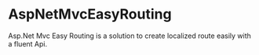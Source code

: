 # AspNetMvcEasyRouting
Asp.Net Mvc Easy Routing is a solution to create localized route easily with a fluent Api.
